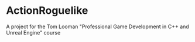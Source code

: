 # ActionRoguelike
 A project for the Tom Looman "Professional Game Development in C++ and Unreal Engine" course
